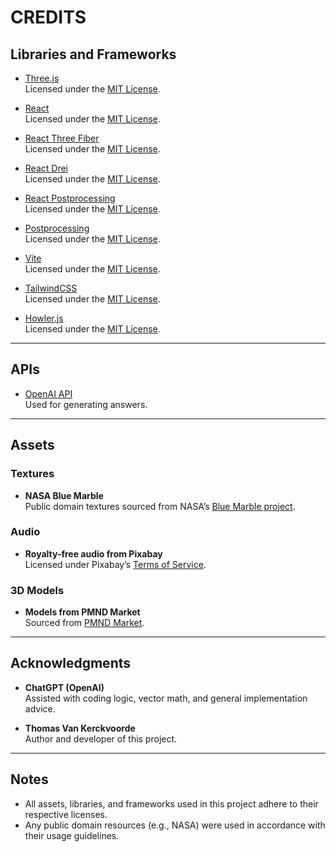 # CREDITS

## Libraries and Frameworks
- [Three.js](https://threejs.org/)  
  Licensed under the [MIT License](https://github.com/mrdoob/three.js/blob/dev/LICENSE).
  
- [React](https://reactjs.org/)  
  Licensed under the [MIT License](https://github.com/facebook/react/blob/main/LICENSE).

- [React Three Fiber](https://github.com/pmndrs/react-three-fiber)  
  Licensed under the [MIT License](https://github.com/pmndrs/react-three-fiber/blob/master/LICENSE).

- [React Drei](https://github.com/pmndrs/drei)  
  Licensed under the [MIT License](https://github.com/pmndrs/drei/blob/master/LICENSE).

- [React Postprocessing](https://github.com/pmndrs/react-postprocessing)  
  Licensed under the [MIT License](https://github.com/pmndrs/react-postprocessing/blob/master/LICENSE).

- [Postprocessing](https://github.com/vanruesc/postprocessing)  
  Licensed under the [MIT License](https://github.com/vanruesc/postprocessing/blob/development/LICENSE).

- [Vite](https://vitejs.dev/)  
  Licensed under the [MIT License](https://github.com/vitejs/vite/blob/main/LICENSE).

- [TailwindCSS](https://tailwindcss.com/)  
  Licensed under the [MIT License](https://github.com/tailwindlabs/tailwindcss/blob/master/LICENSE).

- [Howler.js](https://howlerjs.com/)  
Licensed under the [MIT License](https://github.com/goldfire/howler.js/blob/master/LICENSE).

---

## APIs
- [OpenAI API](https://openai.com/)  
  Used for generating answers.

---

## Assets
### Textures
- **NASA Blue Marble**  
  Public domain textures sourced from NASA’s [Blue Marble project](https://visibleearth.nasa.gov/).

### Audio
- **Royalty-free audio from Pixabay**  
  Licensed under Pixabay’s [Terms of Service](https://pixabay.com/service/terms/).

### 3D Models
- **Models from PMND Market**  
  Sourced from [PMND Market](https://market.pmnd.rs/).

---

## Acknowledgments
- **ChatGPT (OpenAI)**  
  Assisted with coding logic, vector math, and general implementation advice.

- **Thomas Van Kerckvoorde**  
  Author and developer of this project.

---

## Notes
- All assets, libraries, and frameworks used in this project adhere to their respective licenses.
- Any public domain resources (e.g., NASA) were used in accordance with their usage guidelines.
